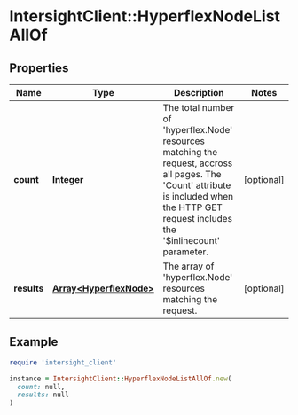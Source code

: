 # IntersightClient::HyperflexNodeListAllOf

## Properties

| Name | Type | Description | Notes |
| ---- | ---- | ----------- | ----- |
| **count** | **Integer** | The total number of &#39;hyperflex.Node&#39; resources matching the request, accross all pages. The &#39;Count&#39; attribute is included when the HTTP GET request includes the &#39;$inlinecount&#39; parameter. | [optional] |
| **results** | [**Array&lt;HyperflexNode&gt;**](HyperflexNode.md) | The array of &#39;hyperflex.Node&#39; resources matching the request. | [optional] |

## Example

```ruby
require 'intersight_client'

instance = IntersightClient::HyperflexNodeListAllOf.new(
  count: null,
  results: null
)
```


